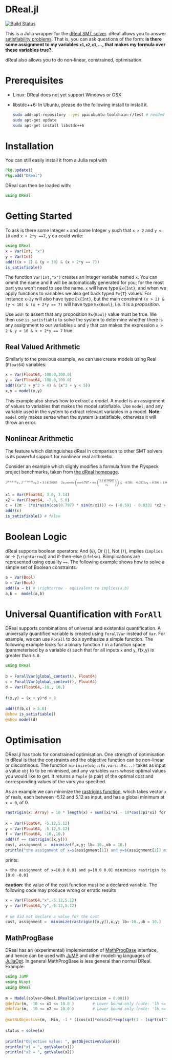 # DReal.jl

[![Build Status](https://travis-ci.org/dreal/DReal.jl.svg?branch=master)](https://travis-ci.org/dreal/DReal.jl)

This is a Julia wrapper for the [dReal SMT solver](https://dreal.github.io/).
dReal allows you to answer [satisfiability problems](http://en.wikipedia.org/wiki/Satisfiability_modulo_theories).  That is, you can ask questions of the form: __is there some assignment to my variables `x1`,`x2`,`x3`,..., that makes my formula over these variables true?__.

dReal also allows you to do non-linear, constrained, optimisation.

# Prerequisites
 - Linux: DReal does not yet support Windows or OSX
 - libstdc++6: In Ubuntu, please do the following install to install it.

    ```bash
    sudo add-apt-repository --yes ppa:ubuntu-toolchain-r/test # needed for 12.04
    sudo apt-get update
    sudo apt-get install libstdc++6
    ```

# Installation
You can still easily install it from a Julia repl with

```julia
Pkg.update()
Pkg.add("DReal")
```

DReal can then be loaded with:

```julia
using DReal
```

# Getting Started

To ask is there some Integer `x` and some Integer `y` such that `x > 2` and `y < 10` and `x + 2*y ==7`, y ou could write:

```julia
using DReal
x = Var(Int, "x")
y = Var(Int)
add!((x > 2) & (y < 10) & (x + 2*y == 7))
is_satisfiable()
```

The function `Var(Int,"x")` creates an integer variable named `x`.  You can ommit the name and it will be automatically generated for you; for the most part you won't need to see the name.  `x` will have type `Ex{Int}`, and when we apply functions to variables we also get back typed `Ex{T}` values.  For instance `x+2y` will also have type `Ex{Int}`, but the main constraint `(x > 2) & (y < 10) & (x + 2*y == 7)` will have type `Ex{Bool}`, i.e. it is a *proposition*.

Use `add!` to assert that any proposition `Ex{Bool}` value must be true. We then use `is_satisfiable` to solve the system to determine whether there is any assignment to our variables `x` and `y` that can makes the expression `x > 2 & y < 10 & x + 2*y == 7` true.

## Real Valued Arithmetic

Similarly to the previous example, we can use create models using Real (`Float64`) variables:

```julia
x = Var(Float64,-100.0,100.0)
y = Var(Float64,-100.0,100.0)
add!((x^2 + y^2 > 4) & (x^3 + y < 5))
x,y = model(x,y)
```

This example also shows how to extract a *model*. A model is an assignment of  values to variables that makes the model satisfiable.  Use `model`, and any variable used in the system to extract relevant variables in a model.  __Note__: `model` only makes sense when the system is satisfiable, otherwise it will throw an error.

## Nonlinear Arithmetic

The feature which distinguishes dReal in comparison to other SMT solvers is its powerful support for nonlinear real arithmetic.

Consider an example which slighly modifies a formula from the Flyspeck project benchmarks, taken from [the dReal homepage](http://dreal.github.io/).

![flyspeckimage](images/eq.png?raw=true)

```julia
x1 = Var(Float64, 3.0, 3.14)
x2 = Var(Float64, -7.0, 5.0)
c = (2π - 2*x1*asin(cos(0.797) * sin(π/x1))) <= (-0.591 - 0.0331 *x2 + 0.506 + 1.0)
add!(c)
is_satisfiable() # false
```

# Boolean Logic

dReal supports boolean operators: And (`&`), Or (`|`), Not (`!`), implies (`implies` or → (`\rightarrow`))   and if-then-else (`ifelse`).  Bi­implications are
represented using equality `==`.  The following example shows how to solve a simple set of Boolean constraints.

```julia
a = Var(Bool)
b = Var(Bool)
add!(a → b) # \rightarrow - equivalent to implies(a,b)
a,b =  model(a,b)
```

# Universal Quantification with `ForAll`

DReal supports combinations of universal and existential quantification.  A universally quantified variable is created using `ForallVar` instead of `Var`.  For example, we can use `Forall` to do a synthesize a simple function.  The following example looks for a binary function `f` in a function space (parameterised by a variable `d`) such that for all inputs `x` and `y`, f(x,y) is greater than `5.0`.

```julia
using DReal

b = ForallVar(global_context(), Float64)
c = ForallVar(global_context(), Float64)
d = Var(Float64,-10., 10.)

f(x,y) = (x + y)*d + 6

add!(f(b,c) > 5.0)
@show is_satisfiable()
@show model(d)
```


# Optimisation

DReal.jl has tools for constrained optimisation.  One strength of optimisation in dReal is that the constraints and the objective function can be non-linear or discontinous.  The function `minimize(obj::Ex,vars::Ex...)` takes as input a value `obj` to to be minimised, and any variables `vars` whose optimal values you would like to get.  It returns a `Tuple` (a pair) of the optimal cost and corresponding values of the vars you specified.

As an example we can minimize the [rastrigins function](http://en.wikipedia.org/wiki/Rastrigin_function), which takes vector `x` of reals, each between -5.12 and 5.12  as input, and has a global minimum at `x = 0`, of 0.

```julia
rastrigin(x::Array) = 10 * length(x) + sum([xi*xi - 10*cos(2pi*xi) for xi in x])

x = Var(Float64, -5.12,5.12)
y = Var(Float64, -5.12,5.12)
f = Var(Float64, -10.,10.)
add!(f == rastrigin([x,y]))
cost, assignment =  minimize(f,x,y; lb=-10.,ub = 10.)
println("the assignment of x=$(assignment[1]) and y=$(assignment[2]) minimises rastrigin to $cost")
```

prints:

```
> the assignment of x=[0.0 0.0] and y=[0.0 0.0] minimises rastrigin to [0.0 -0.0]
```

__caution:__ the value of the cost function must be a declared variable.  The following code may produce wrong or erratic results

```julia
x = Var(Float64,"x",-5.12,5.12)
y = Var(Float64,"y",-5.12,5.12)

# we did not declare a value for the cost
cost, assignment =  minimize(rastrigin([x,y]),x,y; lb=-10.,ub = 10.)
```

## MathProgBase

DReal has an (experimental) implementation of [MathProgBase](https://github.com/JuliaOpt/MathProgBase.jl) interface, and hence can be used with [JuMP](https://github.com/JuliaOpt/JuMP.jl) and other modelling languages of [JuliaOpt](http://www.juliaopt.org/).  In general MathProgBase is less general than normal DReal.  Example:


```julia
using JuMP
using NLopt
using DReal

m = Model(solver=DReal.DRealSolver(precision = 0.001))
@defVar(m, -10 <= x1 <= 10.0 )        # Lower bound only (note: 'lb <= x' is not valid)
@defVar(m, -10 <= x2 <= 10.0 )        # Lower bound only (note: 'lb <= x' is not valid)

@setNLObjective(m, :Min, -1 * ((cos(x1)*cos(x2)*exp(sqrt(1 - (sqrt(x1^2 + x2^2)) / 3.141592)))^2) / 30)
  
status = solve(m)

println("Objective value: ", getObjectiveValue(m))
println("x1 = ", getValue(x1))
println("x2 = ", getValue(x2))
```
